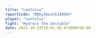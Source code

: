 ```yaml
---
title: "Lentulus"
reportCode: "BNhy3GwzCKJA89Vn"
player: "Lentulus"
fight: "Hydross the Unstable"
date: 2021-10-24T19:01:26.673000+00:00
---
```

